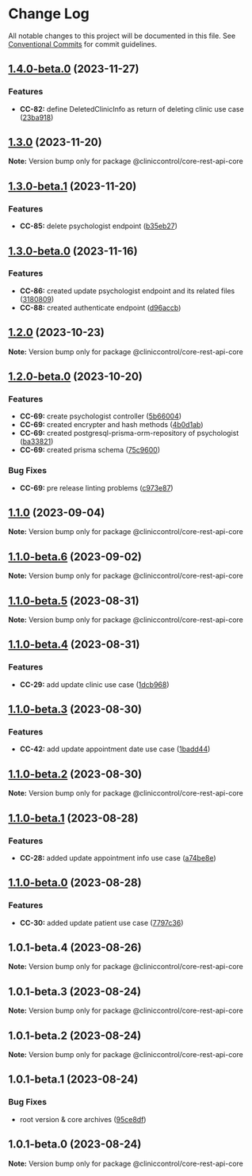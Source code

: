 # Change Log

All notable changes to this project will be documented in this file.
See [Conventional Commits](https://conventionalcommits.org) for commit guidelines.

## [1.4.0-beta.0](https://github.com/ItaloRAmaral/cliniccontrol/compare/@cliniccontrol/core-rest-api-core@1.3.0...@cliniccontrol/core-rest-api-core@1.4.0-beta.0) (2023-11-27)

### Features

- **CC-82:** define DeletedClinicInfo as return of deleting clinic use case ([23ba918](https://github.com/ItaloRAmaral/cliniccontrol/commit/23ba918e4c66616592b95d53b5c5083e28e0e469))

## [1.3.0](https://github.com/ItaloRAmaral/cliniccontrol/compare/@cliniccontrol/core-rest-api-core@1.3.0-beta.1...@cliniccontrol/core-rest-api-core@1.3.0) (2023-11-20)

**Note:** Version bump only for package @cliniccontrol/core-rest-api-core

## [1.3.0-beta.1](https://github.com/ItaloRAmaral/cliniccontrol/compare/@cliniccontrol/core-rest-api-core@1.3.0-beta.0...@cliniccontrol/core-rest-api-core@1.3.0-beta.1) (2023-11-20)

### Features

- **CC-85:** delete psychologist endpoint ([b35eb27](https://github.com/ItaloRAmaral/cliniccontrol/commit/b35eb2712cffadbb5e96d6a4fce1baf113024a38))

## [1.3.0-beta.0](https://github.com/ItaloRAmaral/cliniccontrol/compare/@cliniccontrol/core-rest-api-core@1.2.0...@cliniccontrol/core-rest-api-core@1.3.0-beta.0) (2023-11-16)

### Features

- **CC-86:** created update psychologist endpoint and its related files ([3180809](https://github.com/ItaloRAmaral/cliniccontrol/commit/318080996c072843398e43ba5adb2d57e76f185f))
- **CC-88:** created authenticate endpoint ([d96accb](https://github.com/ItaloRAmaral/cliniccontrol/commit/d96accba6db3c349648a1081788e18ea344b77b4))

## [1.2.0](https://github.com/ItaloRAmaral/cliniccontrol/compare/@cliniccontrol/core-rest-api-core@1.2.0-beta.0...@cliniccontrol/core-rest-api-core@1.2.0) (2023-10-23)

**Note:** Version bump only for package @cliniccontrol/core-rest-api-core

## [1.2.0-beta.0](https://github.com/ItaloRAmaral/cliniccontrol/compare/@cliniccontrol/core-rest-api-core@1.1.0...@cliniccontrol/core-rest-api-core@1.2.0-beta.0) (2023-10-20)

### Features

- **CC-69:** create psychologist controller ([5b66004](https://github.com/ItaloRAmaral/cliniccontrol/commit/5b66004c8b42e6b3ee4a9373232ce74d37a4ba4c))
- **CC-69:** created encrypter and hash methods ([4b0d1ab](https://github.com/ItaloRAmaral/cliniccontrol/commit/4b0d1ab6a55409ff0edd2734f84e3f3c98b6515e))
- **CC-69:** created postgresql-prisma-orm-repository of psychologist ([ba33821](https://github.com/ItaloRAmaral/cliniccontrol/commit/ba33821a51d908b084de62d70a3f0c90ac48dffc))
- **CC-69:** created prisma schema ([75c9600](https://github.com/ItaloRAmaral/cliniccontrol/commit/75c9600ca77b46e6141d0219aeed879151a481be))

### Bug Fixes

- **CC-69:** pre release linting problems ([c973e87](https://github.com/ItaloRAmaral/cliniccontrol/commit/c973e870b5b007e431b599a0dbb347157b62bebf))

## [1.1.0](https://github.com/ItaloRAmaral/cliniccontrol/compare/@cliniccontrol/core-rest-api-core@1.1.0-beta.6...@cliniccontrol/core-rest-api-core@1.1.0) (2023-09-04)

**Note:** Version bump only for package @cliniccontrol/core-rest-api-core

## [1.1.0-beta.6](https://github.com/ItaloRAmaral/cliniccontrol/compare/@cliniccontrol/core-rest-api-core@1.1.0-beta.5...@cliniccontrol/core-rest-api-core@1.1.0-beta.6) (2023-09-02)

**Note:** Version bump only for package @cliniccontrol/core-rest-api-core

## [1.1.0-beta.5](https://github.com/ItaloRAmaral/cliniccontrol/compare/@cliniccontrol/core-rest-api-core@1.1.0-beta.4...@cliniccontrol/core-rest-api-core@1.1.0-beta.5) (2023-08-31)

**Note:** Version bump only for package @cliniccontrol/core-rest-api-core

## [1.1.0-beta.4](https://github.com/ItaloRAmaral/cliniccontrol/compare/@cliniccontrol/core-rest-api-core@1.1.0-beta.3...@cliniccontrol/core-rest-api-core@1.1.0-beta.4) (2023-08-31)

### Features

- **CC-29:** add update clinic use case ([1dcb968](https://github.com/ItaloRAmaral/cliniccontrol/commit/1dcb968890a4506fd7fac344d4ecc755ca4d0859))

## [1.1.0-beta.3](https://github.com/ItaloRAmaral/cliniccontrol/compare/@cliniccontrol/core-rest-api-core@1.1.0-beta.2...@cliniccontrol/core-rest-api-core@1.1.0-beta.3) (2023-08-30)

### Features

- **CC-42:** add update appointment date use case ([1badd44](https://github.com/ItaloRAmaral/cliniccontrol/commit/1badd444cabd4f19c6568fc3f487ceb3507d8ace))

## [1.1.0-beta.2](https://github.com/ItaloRAmaral/cliniccontrol/compare/@cliniccontrol/core-rest-api-core@1.1.0-beta.1...@cliniccontrol/core-rest-api-core@1.1.0-beta.2) (2023-08-30)

**Note:** Version bump only for package @cliniccontrol/core-rest-api-core

## [1.1.0-beta.1](https://github.com/ItaloRAmaral/cliniccontrol/compare/@cliniccontrol/core-rest-api-core@1.1.0-beta.0...@cliniccontrol/core-rest-api-core@1.1.0-beta.1) (2023-08-28)

### Features

- **CC-28:** added update appointment info use case ([a74be8e](https://github.com/ItaloRAmaral/cliniccontrol/commit/a74be8e762a9543fca09e4406f30c46b9f7444bf))

## [1.1.0-beta.0](https://github.com/ItaloRAmaral/cliniccontrol/compare/@cliniccontrol/core-rest-api-core@1.0.1-beta.4...@cliniccontrol/core-rest-api-core@1.1.0-beta.0) (2023-08-28)

### Features

- **CC-30:** added update patient use case ([7797c36](https://github.com/ItaloRAmaral/cliniccontrol/commit/7797c3689146c4bb89c228af945c5796200bc464))

## 1.0.1-beta.4 (2023-08-26)

**Note:** Version bump only for package @cliniccontrol/core-rest-api-core

## 1.0.1-beta.3 (2023-08-24)

**Note:** Version bump only for package @cliniccontrol/core-rest-api-core

## 1.0.1-beta.2 (2023-08-24)

**Note:** Version bump only for package @cliniccontrol/core-rest-api-core

## 1.0.1-beta.1 (2023-08-24)

### Bug Fixes

- root version & core archives ([95ce8df](https://github.com/ItaloRAmaral/cliniccontrol/commit/95ce8df59c50c20cec708207075cb638c562c75e))

## 1.0.1-beta.0 (2023-08-24)

**Note:** Version bump only for package @cliniccontrol/core-rest-api-core
